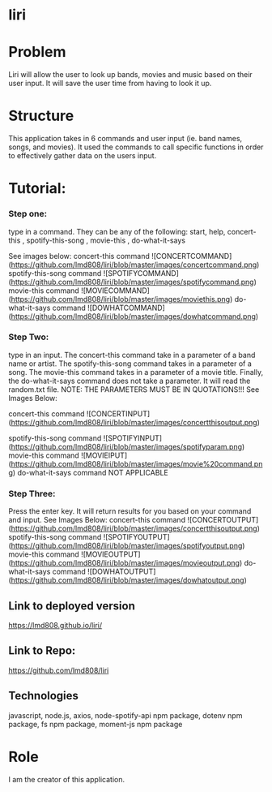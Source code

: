 # liri

# Problem 
Liri will allow the user to look up bands, movies and music based on their user input. It will save the user time from having to look it up. 

# Structure

This application takes in 6 commands and user input (ie. band names, songs, and movies). It used the commands to call specific functions in order to effectively gather data on the users input. 

# Tutorial: 

### Step one: 
type in a command. They can be any of the following: 
start, help, concert-this , spotify-this-song , movie-this , do-what-it-says 

See images below: 
concert-this command 
![CONCERTCOMMAND] (https://github.com/lmd808/liri/blob/master/images/concertcommand.png)
spotify-this-song command 
![SPOTIFYCOMMAND] (https://github.com/lmd808/liri/blob/master/images/spotifycommand.png)
movie-this command 
![MOVIECOMMAND] (https://github.com/lmd808/liri/blob/master/images/moviethis.png)
do-what-it-says command
![DOWHATCOMMAND] (https://github.com/lmd808/liri/blob/master/images/dowhatcommand.png)

### Step Two: 
type in an input. The concert-this command take in a parameter of a band name or artist. The spotify-this-song  command takes in a parameter of a song. The movie-this command takes in a parameter of a movie title. Finally, the do-what-it-says command does not take a parameter. It will read the random.txt file. NOTE: THE PARAMETERS MUST BE IN QUOTATIONS!!! 
See Images Below: 

concert-this command 
![CONCERTINPUT] (https://github.com/lmd808/liri/blob/master/images/concertthisoutput.png)

spotify-this-song command 
![SPOTIFYINPUT] (https://github.com/lmd808/liri/blob/master/images/spotifyparam.png)
movie-this command 
![MOVIEIPUT] (https://github.com/lmd808/liri/blob/master/images/movie%20command.png)
do-what-it-says command
NOT APPLICABLE 

### Step Three: 
Press the enter key. It will return results for you based on your command and input. 
See Images Below: 
concert-this command 
![CONCERTOUTPUT] (https://github.com/lmd808/liri/blob/master/images/concertthisoutput.png)
spotify-this-song command 
![SPOTIFYOUTPUT] (https://github.com/lmd808/liri/blob/master/images/spotifyoutput.png)
movie-this command 
![MOVIEOUTPUT] (https://github.com/lmd808/liri/blob/master/images/movieoutput.png)
do-what-it-says command
![DOWHATOUTPUT] (https://github.com/lmd808/liri/blob/master/images/dowhatoutput.png)


## Link to deployed version 
https://lmd808.github.io/liri/

## Link to Repo: 
https://github.com/lmd808/liri 

## Technologies 
javascript, node.js, axios, node-spotify-api npm package, dotenv npm package, fs npm package, moment-js npm package 

# Role 
I am the creator of this application. 

